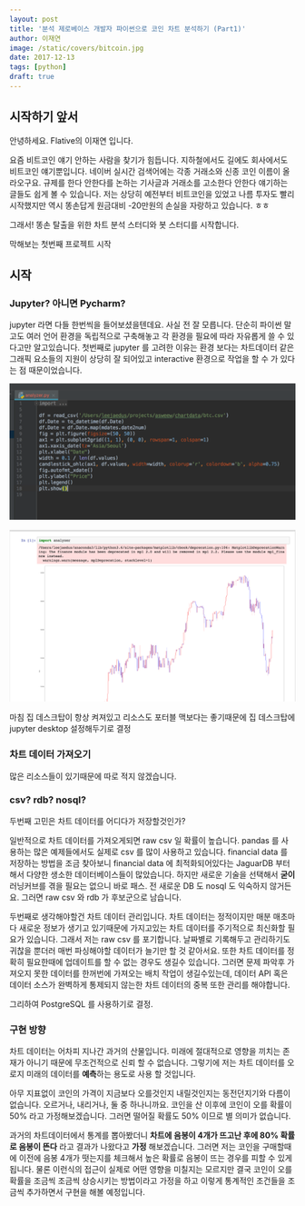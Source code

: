 ```yaml
---
layout: post
title: '분석 제로베이스 개발자 파이썬으로 코인 차트 분석하기 (Part1)'
author: 이재연
image: /static/covers/bitcoin.jpg
date: 2017-12-13
tags: [python]
draft: true
---
```


## 시작하기 앞서

안녕하세요. Flative의 이재연 입니다.

요즘 비트코인 얘기 안하는 사람을 찾기가 힘듭니다. 지하철에서도 길에도 회사에서도 비트코인 얘기뿐입니다. 네이버 실시간 검색어에는 각종 거래소와 신종 코인 이름이 올라오구요. 규제를 한다 안한다를 논하는 기사글과 거래소를 고소한다 안한다 얘기하는 글들도 쉽게 볼 수 있습니다. 저는 상당히 예전부터 비트코인을 있었고 나름 투자도 빨리 시작했지만 역시 똥손답게 원금대비 -20만원의 손실을 자랑하고 있습니다. ㅎㅎ

그래서! 똥손 탈출을 위한 차트 분석 스터디와 봇 스터디를 시작합니다.

막해보는 첫번째 프로젝트 시작

## 시작

### Jupyter? 아니면 Pycharm?

jupyter 라면 다들 한번씩을 들어보셨을텐데요. 사실 전 잘 모릅니다. 단순히 파이썬 말고도 여러 언어 환경을 독립적으로 구축해놓고 각 환경을 필요에 따라 자유롭게 쓸 수 있다고만 알고있습니다. 첫번째로 jupyter 를 고려한 이유는 환경 보다는 차트데이터 같은 그래픽 요소들의 지원이 상당히 잘 되어있고 interactive 환경으로 작업을 할 수 가 있다는 점 때문이었습니다.

![코드 예시](/static/images/2017-12-13-제로베이스-파이썬으로-코인-차트-분석하기-part-1/1.png)

![감격의 notebook](/static/images/2017-12-13-제로베이스-파이썬으로-코인-차트-분석하기-part-1/2.png)

마침 집 데스크탑이 항상 켜져있고 리소스도 포터블 맥보다는 좋기때문에 집 데스크탑에 jupyter desktop 설정해두기로 결정

### 차트 데이터 가져오기

많은 리소스들이 있기때문에 따로 적지 않겠습니다.

### csv? rdb? nosql?

두번째 고민은 차트 데이터를 어디다가 저장할것인가?

일반적으로 차트 데이터를 가져오게되면 raw csv 일 확률이 높습니다. pandas 를 사용하는 많은 예제들에서도 실제로 csv 를 많이 사용하고 있습니다. financial data 를 저장하는 방법을 조금 찾아보니 financial data 에 최적화되어있다는 JaguarDB 부터해서 다양한 생소한 데이터베이스들이 많았습니다. 하지만 새로운 기술을 선택해서 **굳이** 러닝커브를 겪을 필요는 없으니 바로 패스. 전 새로운 DB 도 nosql 도 익숙하지 않거든요. 그러면 raw csv 와 rdb 가 후보군으로 남습니다.

두번째로 생각해야할건 차트 데이터 관리입니다. 차트 데이터는 정적이지만 매분 매초마다 새로운 정보가 생기고 있기때문에 가지고있는 차트 데이터를 주기적으로 최신화할 필요가 있습니다. 그래서 저는 raw csv 를 포기합니다. 날짜별로 기록해두고 관리하기도 귀찮을 뿐더러 매번 파싱해야할 데이터가 늘기만 할 것 같아서요. 또한 차트 데이터를 정확히 필요한때에 업데이트를 할 수 없는 경우도 생길수 있습니다. 그러면 문제 파악후 가져오지 못한 데이터를 한꺼번에 가져오는 배치 작업이 생길수있는데, 데이터 API 혹은 데이터 소스가 완벽하게 통제되지 않는한 차트 데이터의 중복 또한 관리를 해야합니다.

그리하여 PostgreSQL 를 사용하기로 결정.

### 구현 방향

차트 데이터는 어차피 지나간 과거의 산물입니다. 미래에 절대적으로 영향을 끼치는 존재가 아니기 때문에 무조건적으로 신뢰 할 수 없습니다. 그렇기에 저는 차트 데이터를 오로지 미래의 데이터를 **예측**하는 용도로 사용 할 것입니다.

아무 지표없이 코인의 가격이 지금보다 오를것인지 내릴것인지는 동전던지기와 다름이 없습니다. 오르거나, 내리거나, 둘 중 하나니까요. 코인을 산 이후에 코인이 오를 확률이 50% 라고 가정해보겠습니다. 그러면 떨어질 확률도 50% 이므로 별 의미가 없습니다.

과거의 차트데이터에서 통계를 뽑아봤더니 **차트에 음봉이 4개가 뜨고난 후에 80% 확률로 음봉이 뜬다** 라고 결과가 나왔다고 **가정** 해보겠습니다. 그러면 저는 코인을 구매할때에 이전에 음봉 4개가 떳는지를 체크해서 높은 확률로 음봉이 뜨는 경우를 피할 수 있게됩니다. 물론 이런식의 접근이 실제로 어떤 영향을 미칠지는 모르지만 결국 코인이 오를 확률을 조금씩 조금씩 상승시키는 방법이라고 가정을 하고 이렇게 통계적인 조건들을 조금씩 추가하면서 구현을 해볼 예정입니다.
